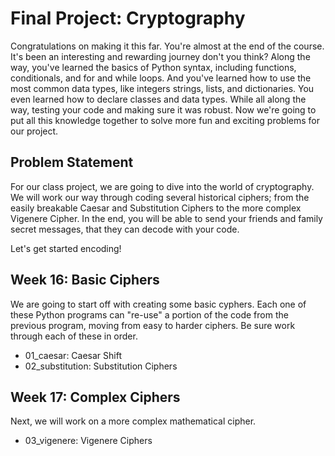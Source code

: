 # Final Project: Cryptography


Congratulations on making it this far. You're almost at the end of the course. It's been an interesting and rewarding journey don't you think? Along the way, you've learned the basics of Python syntax, including functions, conditionals, and for and while loops. And you've learned how to use the most common data types, like integers strings, lists, and dictionaries. You even learned how to declare classes and data types. While all along the way, testing your code and making sure it was robust. Now we're going to put all this knowledge together to solve more fun and exciting problems for our project.


## Problem Statement


For our class project, we are going to dive into the world of cryptography. We will work our way through coding several historical ciphers; from the easily breakable Caesar and Substitution Ciphers to the more complex Vigenere Cipher. In the end, you will be able to send your friends and family secret messages, that they can decode with your code.

Let's get started encoding!


## Week 16: Basic Ciphers


We are going to start off with creating some basic cyphers. Each one of these Python programs can "re-use" a portion of the code from the previous program, moving from easy to harder ciphers. Be sure work through each of these in order.


* 01_caesar: Caesar Shift
* 02_substitution: Substitution Ciphers


## Week 17: Complex Ciphers


Next, we will work on a more complex mathematical cipher.


* 03_vigenere: Vigenere Ciphers

